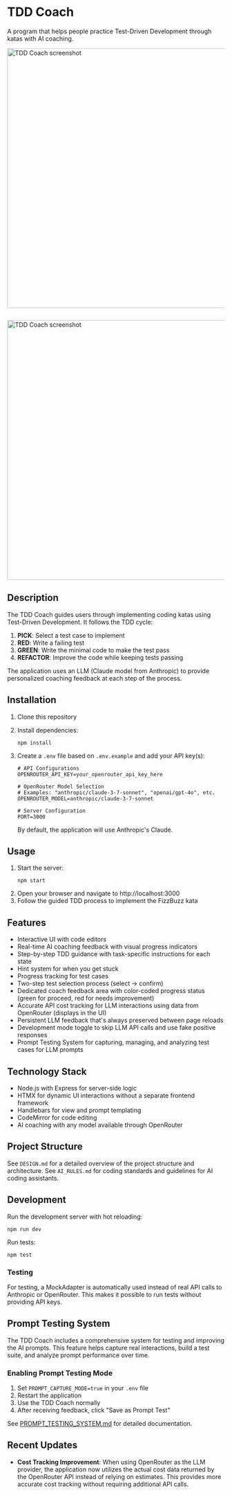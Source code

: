 # TDD Coach

A program that helps people practice Test-Driven Development through katas with AI coaching.

  <img src="./docs/tdd%20coach%203.png" alt="TDD Coach screenshot" width="600" style="padding-bottom: 2em;">

  <img src="./docs/tdd-coach%206.png" alt="TDD Coach screenshot" width="600">

## Description

The TDD Coach guides users through implementing coding katas using Test-Driven Development. It follows the TDD cycle:

1. **PICK**: Select a test case to implement
2. **RED**: Write a failing test
3. **GREEN**: Write the minimal code to make the test pass
4. **REFACTOR**: Improve the code while keeping tests passing

The application uses an LLM (Claude model from Anthropic) to provide personalized coaching feedback at each step of the process.

## Installation

1. Clone this repository
2. Install dependencies:
   ```
   npm install
   ```
3. Create a `.env` file based on `.env.example` and add your API key(s):
   ```
   # API Configurations
   OPENROUTER_API_KEY=your_openrouter_api_key_here

   # OpenRouter Model Selection
   # Examples: "anthropic/claude-3-7-sonnet", "openai/gpt-4o", etc.
   OPENROUTER_MODEL=anthropic/claude-3-7-sonnet

   # Server Configuration
   PORT=3000
   ```
   
   By default, the application will use Anthropic's Claude.

## Usage

1. Start the server:
   ```
   npm start
   ```
2. Open your browser and navigate to http://localhost:3000
3. Follow the guided TDD process to implement the FizzBuzz kata

## Features

- Interactive UI with code editors
- Real-time AI coaching feedback with visual progress indicators
- Step-by-step TDD guidance with task-specific instructions for each state
- Hint system for when you get stuck
- Progress tracking for test cases
- Two-step test selection process (select → confirm)
- Dedicated coach feedback area with color-coded progress status (green for proceed, red for needs improvement)
- Accurate API cost tracking for LLM interactions using data from OpenRouter (displays in the UI)
- Persistent LLM feedback that's always preserved between page reloads
- Development mode toggle to skip LLM API calls and use fake positive responses
- Prompt Testing System for capturing, managing, and analyzing test cases for LLM prompts

## Technology Stack

- Node.js with Express for server-side logic
- HTMX for dynamic UI interactions without a separate frontend framework
- Handlebars for view and prompt templating
- CodeMirror for code editing
- AI coaching with any model available through OpenRouter

## Project Structure

See `DESIGN.md` for a detailed overview of the project structure and architecture.
See `AI_RULES.md` for coding standards and guidelines for AI coding assistants.

## Development

Run the development server with hot reloading:
```
npm run dev
```

Run tests:
```
npm test
```

### Testing

For testing, a MockAdapter is automatically used instead of real API calls to Anthropic or OpenRouter. This makes it possible to run tests without providing API keys.

## Prompt Testing System

The TDD Coach includes a comprehensive system for testing and improving the AI prompts. This feature helps capture real interactions, build a test suite, and analyze prompt performance over time.

### Enabling Prompt Testing Mode

1. Set `PROMPT_CAPTURE_MODE=true` in your `.env` file
2. Restart the application
3. Use the TDD Coach normally
4. After receiving feedback, click "Save as Prompt Test"

See [PROMPT_TESTING_SYSTEM.md](PROMPT_TESTING_SYSTEM.md) for detailed documentation.

## Recent Updates

- **Cost Tracking Improvement**: When using OpenRouter as the LLM provider, the application now utilizes the actual cost data returned by the OpenRouter API instead of relying on estimates. This provides more accurate cost tracking without requiring additional API calls.
